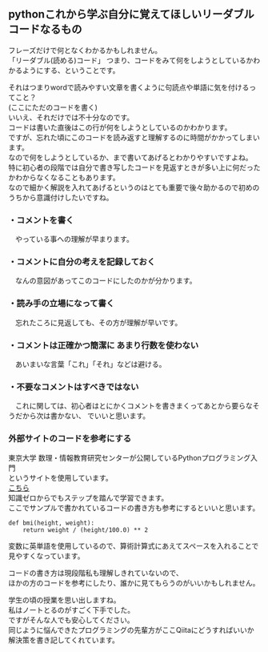 ## pythonこれから学ぶ自分に覚えてほしいリーダブルコードなるもの

フレーズだけで何となくわかるかもしれません。  
「リーダブル(読める)コード」 つまり、コードをみて何をしようとしているかわかるようにする、ということです。  
  
それはつまりwordで読みやすい文章を書くように句読点や単語に気を付けるってこと？   
(ここにただのコードを書く)   
いいえ、それだけでは不十分なのです。  
コードは書いた直後はこの行が何をしようとしているのかわかります。  
ですが、忘れた頃にこのコードを読み返すと理解するのに時間がかかってしまいます。  
なので何をしようとしているか、まで書いてあげるとわかりやすいですよね。  
特に初心者の段階では自分で書き写したコードを見返すときが多い上に何だったかわからなくなることもあります。   
なので細かく解説を入れてあげるというのはとても重要で後々助かるので初めのうちから意識付けしたいですね。  
  
### ・コメントを書く  
　やっている事への理解が早まります。  
### ・コメントに自分の考えを記録しておく　　
　なんの意図があってこのコードにしたのかが分かります。  
### ・読み手の立場になって書く  
　忘れたころに見返しても、その方が理解が早いです。  
### ・コメントは正確かつ簡潔に あまり行数を使わない
　あいまいな言葉「これ」「それ」などは避ける。  
### ・不要なコメントはすべきではない  
　これに関しては、初心者はとにかくコメントを書きまくってあとから要らなそうだから次は書かない、
  でいいと思います。  
  
### 外部サイトのコードを参考にする
東京大学 数理・情報教育研究センターが公開しているPythonプログラミング入門  
というサイトを使用しています。  
<a href='https://utokyo-ipp.github.io/index.html#' target="_blank">こちら</a>  
知識ゼロからでもステップを踏んで学習できます。  
ここでサンプルで書かれているコードの書き方も参考にするといいと思います。  
```
def bmi(height, weight):
    return weight / (height/100.0) ** 2
```
変数に英単語を使用しているので、算術計算式にあえてスペースを入れることで見やすくなっています。  
  
コードの書き方は現段階私も理解しきれていないので、  
ほかの方のコードを参考にしたり、誰かに見てもらうのがいいかもしれません。  
  
学生の頃の授業を思い出しますね。  
私はノートとるのがすごく下手でした。   
ですがそんな人でも安心してください。  
同じように悩んできたプログラミングの先輩方がここQiitaにどうすればいいか解決策を書き記してくれています。  
  
